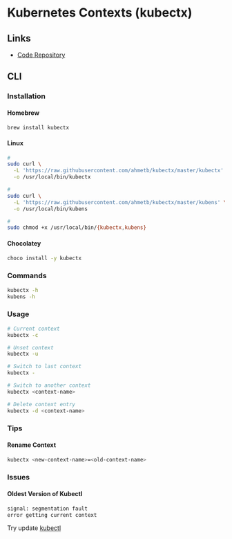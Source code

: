 # Kubernetes Contexts (kubectx)

## Links

- [Code Repository](https://github.com/ahmetb/kubectx)

## CLI

### Installation

#### Homebrew

```sh
brew install kubectx
```

#### Linux

```sh
#
sudo curl \
  -L 'https://raw.githubusercontent.com/ahmetb/kubectx/master/kubectx' \
  -o /usr/local/bin/kubectx

#
sudo curl \
  -L 'https://raw.githubusercontent.com/ahmetb/kubectx/master/kubens' \
  -o /usr/local/bin/kubens

#
sudo chmod +x /usr/local/bin/{kubectx,kubens}
```

#### Chocolatey

```sh
choco install -y kubectx
```

### Commands

```sh
kubectx -h
kubens -h
```

### Usage

```sh
# Current context
kubectx -c

# Unset context
kubectx -u

# Switch to last context
kubectx -

# Switch to another context
kubectx <context-name>

# Delete context entry
kubectx -d <context-name>
```

### Tips

#### Rename Context

```sh
kubectx <new-context-name>=<old-context-name>
```

### Issues

#### Oldest Version of Kubectl

```sh
signal: segmentation fault
error getting current context
```

Try update [kubectl](/kubectl/README.md)
